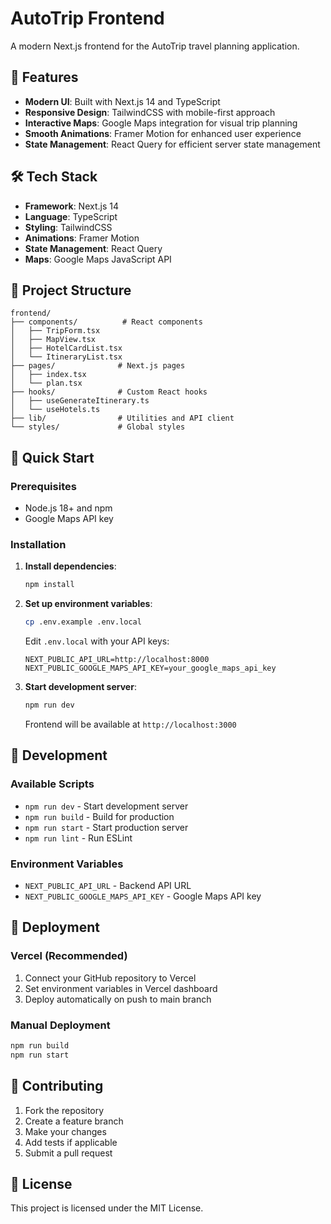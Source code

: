 # AutoTrip Frontend

A modern Next.js frontend for the AutoTrip travel planning application.

## 🚀 Features

- **Modern UI**: Built with Next.js 14 and TypeScript
- **Responsive Design**: TailwindCSS with mobile-first approach
- **Interactive Maps**: Google Maps integration for visual trip planning
- **Smooth Animations**: Framer Motion for enhanced user experience
- **State Management**: React Query for efficient server state management

## 🛠️ Tech Stack

- **Framework**: Next.js 14
- **Language**: TypeScript
- **Styling**: TailwindCSS
- **Animations**: Framer Motion
- **State Management**: React Query
- **Maps**: Google Maps JavaScript API

## 📁 Project Structure

```
frontend/
├── components/          # React components
│   ├── TripForm.tsx
│   ├── MapView.tsx
│   ├── HotelCardList.tsx
│   └── ItineraryList.tsx
├── pages/              # Next.js pages
│   ├── index.tsx
│   └── plan.tsx
├── hooks/              # Custom React hooks
│   ├── useGenerateItinerary.ts
│   └── useHotels.ts
├── lib/                # Utilities and API client
└── styles/             # Global styles
```

## 🚀 Quick Start

### Prerequisites

- Node.js 18+ and npm
- Google Maps API key

### Installation

1. **Install dependencies**:

   ```bash
   npm install
   ```

2. **Set up environment variables**:

   ```bash
   cp .env.example .env.local
   ```

   Edit `.env.local` with your API keys:

   ```
   NEXT_PUBLIC_API_URL=http://localhost:8000
   NEXT_PUBLIC_GOOGLE_MAPS_API_KEY=your_google_maps_api_key
   ```

3. **Start development server**:

   ```bash
   npm run dev
   ```

   Frontend will be available at `http://localhost:3000`

## 🔧 Development

### Available Scripts

- `npm run dev` - Start development server
- `npm run build` - Build for production
- `npm run start` - Start production server
- `npm run lint` - Run ESLint

### Environment Variables

- `NEXT_PUBLIC_API_URL` - Backend API URL
- `NEXT_PUBLIC_GOOGLE_MAPS_API_KEY` - Google Maps API key

## 🚀 Deployment

### Vercel (Recommended)

1. Connect your GitHub repository to Vercel
2. Set environment variables in Vercel dashboard
3. Deploy automatically on push to main branch

### Manual Deployment

```bash
npm run build
npm run start
```

## 🤝 Contributing

1. Fork the repository
2. Create a feature branch
3. Make your changes
4. Add tests if applicable
5. Submit a pull request

## 📄 License

This project is licensed under the MIT License.
